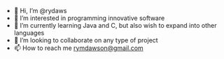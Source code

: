 - 👋 Hi, I’m @rydaws
- 👀 I’m interested in programming innovative software
- 🌱 I’m currently learning Java and C, but also wish to expand into other languages
- 💞️ I’m looking to collaborate on any type of project
- 📫 How to reach me rymdawson@gmail.com

<!---
rydaws/rydaws is a ✨ special ✨ repository because its `README.md` (this file) appears on your GitHub profile.
You can click the Preview link to take a look at your changes.
--->
